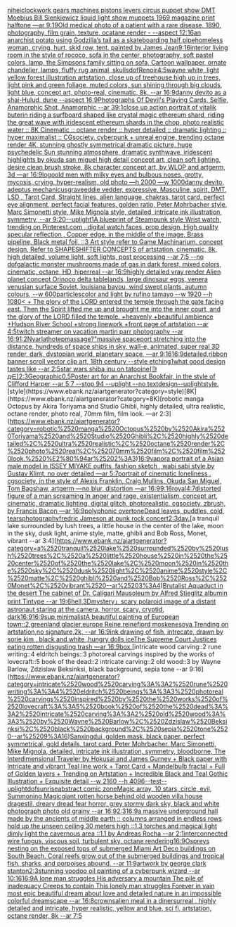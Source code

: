 [nihei](https://www.ebank.nz/aiartgenerator?category=nihei)[clockwork gears machines pistons levers circus puppet show DMT  Moebius Bill Sienkiewicz liquid light show muppets 1969 magazine print halftone —ar 9:19](https://www.ebank.nz/aiartgenerator?category=clockwork%2520gears%2520machines%2520pistons%2520levers%2520circus%2520puppet%2520show%2520DMT%2520%2520Moebius%2520Bill%2520Sienkiewicz%2520liquid%2520light%2520show%2520muppets%25201969%2520magazine%2520print%2520halftone%2520%E2%80%94ar%25209%3A19)[Old medical photo of a patient with a rare disease, 1890, photography, film grain, texture, ocatane render - --aspect 12:16](https://www.ebank.nz/aiartgenerator?category=Old%2520medical%2520photo%2520of%2520a%2520patient%2520with%2520a%2520rare%2520disease%2C%25201890%2C%2520photography%2C%2520film%2520grain%2C%2520texture%2C%2520ocatane%2520render%2520-%2520--aspect%252012%3A16)[an anarchist potato using Godzilla’s tail as a skateboarding half pipe](https://www.ebank.nz/aiartgenerator?category=an%2520anarchist%2520potato%2520using%2520Godzilla%E2%80%99s%2520tail%2520as%2520a%2520skateboarding%2520half%2520pipe)[homeless woman, crying, hurt, skid row, tent, painted by James Jean](https://www.ebank.nz/aiartgenerator?category=homeless%2520woman%2C%2520crying%2C%2520hurt%2C%2520skid%2520row%2C%2520tent%2C%2520painted%2520by%2520James%2520Jean)[9:16](https://www.ebank.nz/aiartgenerator?category=9%3A16)[interior living room in the style of rococo, sofa in the center, photography, soft pastel colors, lamp, the Simpsons family sitting on sofa,  Cartoon wallpaper,  ornate chandelier, lamps, fluffy rug animal, skulls](https://www.ebank.nz/aiartgenerator?category=interior%2520living%2520room%2520in%2520the%2520style%2520of%2520rococo%2C%2520sofa%2520in%2520the%2520center%2C%2520photography%2C%2520soft%2520pastel%2520colors%2C%2520lamp%2C%2520the%2520Simpsons%2520family%2520sitting%2520on%2520sofa%2C%2520%2520Cartoon%2520wallpaper%2C%2520%2520ornate%2520chandelier%2C%2520lamps%2C%2520fluffy%2520rug%2520animal%2C%2520skulls)[dof](https://www.ebank.nz/aiartgenerator?category=dof)[Renoir](https://www.ebank.nz/aiartgenerator?category=Renoir)[4:5](https://www.ebank.nz/aiartgenerator?category=4%3A5)[wayne white, light yellow forest illustration artstation, close up of treehouse high up in trees, light pink and green foliage, muted colors, sun shining through big clouds, light blue, concept art, photo-real, cinematic, 8k, --ar 16:9](https://www.ebank.nz/aiartgenerator?category=wayne%2520white%2C%2520light%2520yellow%2520forest%2520illustration%2520artstation%2C%2520close%2520up%2520of%2520treehouse%2520high%2520up%2520in%2520trees%2C%2520light%2520pink%2520and%2520green%2520foliage%2C%2520muted%2520colors%2C%2520sun%2520shining%2520through%2520big%2520clouds%2C%2520light%2520blue%2C%2520concept%2520art%2C%2520photo-real%2C%2520cinematic%2C%25208k%2C%2520--ar%252016%3A9)[danny devito as a shai-Hulud, dune --aspect 16:9](https://www.ebank.nz/aiartgenerator?category=danny%2520devito%2520as%2520a%2520shai-Hulud%2C%2520dune%2520--aspect%252016%3A9)[Photographs Of Devil's Playing Cards, Selfie, Anamorphic Shot, Anamorphic --ar 39:1](https://www.ebank.nz/aiartgenerator?category=Photographs%2520Of%2520Devil%27s%2520Playing%2520Cards%2C%2520Selfie%2C%2520Anamorphic%2520Shot%2C%2520Anamorphic%2520--ar%252039%3A1)[close up action portrait of vitalik buterin riding a surfboard shaped like crystal magic ethereum shard, riding the great wave with iridescent ethereum shards in the chop, photo realistic water :: 8K Cinematic :: octane render :: hyper detailed :: dramatic lighting :: hyper maximalist :: CGsociety, cyberpunk + unreal engine, trending octane render 4K, stunning ghostly symmetrical dramatic picture, huge psychedelic Sun stunning atmosphere, dramatic synthwave, iridescent highlights by okuda san miguel high detail concept art, clean soft lighting, desire clean brush stroke, 8k character concept art, by WLOP and artgerm, 3d —ar 16:9](https://www.ebank.nz/aiartgenerator?category=close%2520up%2520action%2520portrait%2520of%2520vitalik%2520buterin%2520riding%2520a%2520surfboard%2520shaped%2520like%2520crystal%2520magic%2520ethereum%2520shard%2C%2520riding%2520the%2520great%2520wave%2520with%2520iridescent%2520ethereum%2520shards%2520in%2520the%2520chop%2C%2520photo%2520realistic%2520water%2520%3A%3A%25208K%2520Cinematic%2520%3A%3A%2520octane%2520render%2520%3A%3A%2520hyper%2520detailed%2520%3A%3A%2520dramatic%2520lighting%2520%3A%3A%2520hyper%2520maximalist%2520%3A%3A%2520CGsociety%2C%2520cyberpunk%2520%2B%2520unreal%2520engine%2C%2520trending%2520octane%2520render%25204K%2C%2520stunning%2520ghostly%2520symmetrical%2520dramatic%2520picture%2C%2520huge%2520psychedelic%2520Sun%2520stunning%2520atmosphere%2C%2520dramatic%2520synthwave%2C%2520iridescent%2520highlights%2520by%2520okuda%2520san%2520miguel%2520high%2520detail%2520concept%2520art%2C%2520clean%2520soft%2520lighting%2C%2520desire%2520clean%2520brush%2520stroke%2C%25208k%2520character%2520concept%2520art%2C%2520by%2520WLOP%2520and%2520artgerm%2C%25203d%2520%E2%80%94ar%252016%3A9)[logo](https://www.ebank.nz/aiartgenerator?category=logo)[old men with milky eyes and bulbous noses, grotty, mycosis, crying, hyper-realism, old photo —h 2000 —w 1000](https://www.ebank.nz/aiartgenerator?category=old%2520men%2520with%2520milky%2520eyes%2520and%2520bulbous%2520noses%2C%2520grotty%2C%2520mycosis%2C%2520crying%2C%2520hyper-realism%2C%2520old%2520photo%2520%E2%80%94h%25202000%2520%E2%80%94w%25201000)[danny devito, adeptus mechanicus](https://www.ebank.nz/aiartgenerator?category=danny%2520devito%2C%2520adeptus%2520mechanicus)[grave](https://www.ebank.nz/aiartgenerator?category=grave)[eddie vedder, expressive, Masculine, spirit, DMT, LSD , Tarot Card, Straight lines, alien language, chakras, tarot card, perfect eye alignment, perfect facial features, golden ratio, Peter Mohrbacher style, Marc Simonetti style, Mike Mignola style, detailed, intricate ink illustration, symmetry, --ar 9:20](https://www.ebank.nz/aiartgenerator?category=eddie%2520vedder%2C%2520expressive%2C%2520Masculine%2C%2520spirit%2C%2520DMT%2C%2520LSD%2520%2C%2520Tarot%2520Card%2C%2520Straight%2520lines%2C%2520alien%2520language%2C%2520chakras%2C%2520tarot%2520card%2C%2520perfect%2520eye%2520alignment%2C%2520perfect%2520facial%2520features%2C%2520golden%2520ratio%2C%2520Peter%2520Mohrbacher%2520style%2C%2520Marc%2520Simonetti%2520style%2C%2520Mike%2520Mignola%2520style%2C%2520detailed%2C%2520intricate%2520ink%2520illustration%2C%2520symmetry%2C%2520--ar%25209%3A20)[--uplight](https://www.ebank.nz/aiartgenerator?category=--uplight)[1](https://www.ebank.nz/aiartgenerator?category=1)[A blueprint of Steampunk style Wrist watch,    trending on Pinterest.com  ,  digital watch faces, prop design, High quality specular reflection , Copper  edge, in the middle of the image, Brass pipeline,  Black metal foil,  ::3  Art style refer to Game Machinarium.  concept design, Refer to SHAPESHIFTER CONCEPTS  of artstation, cinematic,  8k, high detailed,  volume light,  soft lights,  post processing    --ar 7:5   --no dof](https://www.ebank.nz/aiartgenerator?category=A%2520blueprint%2520of%2520Steampunk%2520style%2520Wrist%2520watch%2C%2520%2520%2520%2520trending%2520on%2520Pinterest.com%2520%2520%2C%2520%2520digital%2520watch%2520faces%2C%2520prop%2520design%2C%2520High%2520quality%2520specular%2520reflection%2520%2C%2520Copper%2520%2520edge%2C%2520in%2520the%2520middle%2520of%2520the%2520image%2C%2520Brass%2520pipeline%2C%2520%2520Black%2520metal%2520foil%2C%2520%2520%3A%3A3%2520%2520Art%2520style%2520refer%2520to%2520Game%2520Machinarium.%2520%2520concept%2520design%2C%2520Refer%2520to%2520SHAPESHIFTER%2520CONCEPTS%2520%2520of%2520artstation%2C%2520cinematic%2C%2520%25208k%2C%2520high%2520detailed%2C%2520%2520volume%2520light%2C%2520%2520soft%2520lights%2C%2520%2520post%2520processing%2520%2520%2520%2520--ar%25207%3A5%2520%2520%2520--no%2520dof)[galactic monster mushrooms made of gas in dark forest, mixed colors, cinematic, octane, HD, hiperreal --ar 16:9](https://www.ebank.nz/aiartgenerator?category=galactic%2520monster%2520mushrooms%2520made%2520of%2520gas%2520in%2520dark%2520forest%2C%2520mixed%2520colors%2C%2520cinematic%2C%2520octane%2C%2520HD%2C%2520hiperreal%2520--ar%252016%3A9)[highly detailed vray render Alien planet concept Orinoco delta tablelands, large dinosaur eggs, venera venusian surface Soviet, louisiana bayou, wind swept plants, autumn colours, --w 600](https://www.ebank.nz/aiartgenerator?category=highly%2520detailed%2520vray%2520render%2520Alien%2520planet%2520concept%2520Orinoco%2520delta%2520tablelands%2C%2520large%2520dinosaur%2520eggs%2C%2520venera%2520venusian%2520surface%2520Soviet%2C%2520louisiana%2520bayou%2C%2520wind%2520swept%2520plants%2C%2520autumn%2520colours%2C%2520--w%2520600)[particles](https://www.ebank.nz/aiartgenerator?category=particles)[color and light by rufino tamayo --w 1920 --h 1080](https://www.ebank.nz/aiartgenerator?category=color%2520and%2520light%2520by%2520rufino%2520tamayo%2520--w%25201920%2520--h%25201080)[< + The glory of the LORD entered the temple through the gate facing east. Then the Spirit lifted me up and brought me into the inner court, and the glory of the LORD filled the temple. +heavenly +beautiful ambience +Hudson River School +strong linework +front page of artstation --ar 4:5](https://www.ebank.nz/aiartgenerator?category=%3C%2520%2B%2520The%2520glory%2520of%2520the%2520LORD%2520entered%2520the%2520temple%2520through%2520the%2520gate%2520facing%2520east.%2520Then%2520the%2520Spirit%2520lifted%2520me%2520up%2520and%2520brought%2520me%2520into%2520the%2520inner%2520court%2C%2520and%2520the%2520glory%2520of%2520the%2520LORD%2520filled%2520the%2520temple.%2520%2Bheavenly%2520%2Bbeautiful%2520ambience%2520%2BHudson%2520River%2520School%2520%2Bstrong%2520linework%2520%2Bfront%2520page%2520of%2520artstation%2520--ar%25204%3A5)[twitch streamer on vacation martin parr photography --ar 16:9](https://www.ebank.nz/aiartgenerator?category=twitch%2520streamer%2520on%2520vacation%2520martin%2520parr%2520photography%2520--ar%252016%3A9)[1:2](https://www.ebank.nz/aiartgenerator?category=1%3A2)[](https://www.ebank.nz/aiartgenerator?category=)[Nyarlathotep](https://www.ebank.nz/aiartgenerator?category=Nyarlathotep)[massage?"](https://www.ebank.nz/aiartgenerator?category=massage%3F%22)[massive spaceport stretching into the distance, hundreds of space ships in sky, wall-e, animated, super real 3D render, dark, dystopian world, planetary space, —ar 9:16](https://www.ebank.nz/aiartgenerator?category=massive%2520spaceport%2520stretching%2520into%2520the%2520distance%2C%2520hundreds%2520of%2520space%2520ships%2520in%2520sky%2C%2520wall-e%2C%2520animated%2C%2520super%2520real%25203D%2520render%2C%2520dark%2C%2520dystopian%2520world%2C%2520planetary%2520space%2C%2520%E2%80%94ar%25209%3A16)[16:9](https://www.ebank.nz/aiartgenerator?category=16%3A9)[detailed,](https://www.ebank.nz/aiartgenerator?category=detailed%2C)[ribbon banner scroll vector clip art, 18th century --style etching](https://www.ebank.nz/aiartgenerator?category=ribbon%2520banner%2520scroll%2520vector%2520clip%2520art%2C%252018th%2520century%2520--style%2520etching)[1](https://www.ebank.nz/aiartgenerator?category=1)[what good design tastes like --ar 2:5](https://www.ebank.nz/aiartgenerator?category=what%2520good%2520design%2520tastes%2520like%2520--ar%25202%3A5)[star wars shiba inu on tatooine](https://www.ebank.nz/aiartgenerator?category=star%2520wars%2520shiba%2520inu%2520on%2520tatooine)[(∋ д∈)](https://www.ebank.nz/aiartgenerator?category=%28%E2%88%8B%2520%D0%B4%E2%88%88%29)[2:3](https://www.ebank.nz/aiartgenerator?category=2%3A3)[Geographic](https://www.ebank.nz/aiartgenerator?category=Geographic)[0.5](https://www.ebank.nz/aiartgenerator?category=0.5)[Poster art for an Anarchist Bookfair, in the style of Clifford Harper --ar 5:7 --stop 94 --uplight --no text](https://www.ebank.nz/aiartgenerator?category=Poster%2520art%2520for%2520an%2520Anarchist%2520Bookfair%2C%2520in%2520the%2520style%2520of%2520Clifford%2520Harper%2520--ar%25205%3A7%2520--stop%252094%2520--uplight%2520--no%2520text)[design](https://www.ebank.nz/aiartgenerator?category=design)[--uplight](https://www.ebank.nz/aiartgenerator?category=--uplight)[style.](https://www.ebank.nz/aiartgenerator?category=style.)[style](https://www.ebank.nz/aiartgenerator?category=style)[8K](https://www.ebank.nz/aiartgenerator?category=8K)[robotic manga Octopus by Akira Toriyama and Studio Ghibli, highly detailed, ultra realistic, octane render, photo real, 70mm film, film look. —ar 2:3](https://www.ebank.nz/aiartgenerator?category=robotic%2520manga%2520Octopus%2520by%2520Akira%2520Toriyama%2520and%2520Studio%2520Ghibli%2C%2520highly%2520detailed%2C%2520ultra%2520realistic%2C%2520octane%2520render%2C%2520photo%2520real%2C%252070mm%2520film%2C%2520film%2520look.%2520%E2%80%94ar%25202%3A3)[16:9](https://www.ebank.nz/aiartgenerator?category=16%3A9)[vapor](https://www.ebank.nz/aiartgenerator?category=vapor)[a portrait of a Asian  male model in ISSEY MIYAKE  outfits  ,fashion sketch  , wabi sabi style,by Gustav Klimt, no over detailed —ar 5:7](https://www.ebank.nz/aiartgenerator?category=a%2520portrait%2520of%2520a%2520Asian%2520%2520male%2520model%2520in%2520ISSEY%2520MIYAKE%2520%2520outfits%2520%2520%2Cfashion%2520sketch%2520%2520%2C%2520wabi%2520sabi%2520style%2Cby%2520Gustav%2520Klimt%2C%2520no%2520over%2520detailed%2520%E2%80%94ar%25205%3A7)[portrait of cinematic loneliness , cgsociety, in the style of Alexis Franklin, Craig Mullins, Okuda San Miguel, Tom Bagshaw, artgerm —no blur, distortion —ar 16:9](https://www.ebank.nz/aiartgenerator?category=portrait%2520of%2520cinematic%2520loneliness%2520%2C%2520cgsociety%2C%2520in%2520the%2520style%2520of%2520Alexis%2520Franklin%2C%2520Craig%2520Mullins%2C%2520Okuda%2520San%2520Miguel%2C%2520Tom%2520Bagshaw%2C%2520artgerm%2520%E2%80%94no%2520blur%2C%2520distortion%2520%E2%80%94ar%252016%3A9)[9:16](https://www.ebank.nz/aiartgenerator?category=9%3A16)[royal](https://www.ebank.nz/aiartgenerator?category=royal)[4:7](https://www.ebank.nz/aiartgenerator?category=4%3A7)[distorted figure of a man screaming In anger and rage, existentialism, concept art, cinematic, dramatic lighting, digital glitch, photorealistic, cgsociety, zbrush, by Francis Bacon —ar 16:9](https://www.ebank.nz/aiartgenerator?category=distorted%2520figure%2520of%2520a%2520man%2520screaming%2520In%2520anger%2520and%2520rage%2C%2520existentialism%2C%2520concept%2520art%2C%2520cinematic%2C%2520dramatic%2520lighting%2C%2520digital%2520glitch%2C%2520photorealistic%2C%2520cgsociety%2C%2520zbrush%2C%2520by%2520Francis%2520Bacon%2520%E2%80%94ar%252016%3A9)[polyphonic overtone](https://www.ebank.nz/aiartgenerator?category=polyphonic%2520overtone)[Dead leaves, puddles, cold, tears](https://www.ebank.nz/aiartgenerator?category=Dead%2520leaves%2C%2520puddles%2C%2520cold%2C%2520tears)[photography](https://www.ebank.nz/aiartgenerator?category=photography)[fredric Jameson at punk rock concert](https://www.ebank.nz/aiartgenerator?category=fredric%2520Jameson%2520at%2520punk%2520rock%2520concert)[2:3](https://www.ebank.nz/aiartgenerator?category=2%3A3)[day.](https://www.ebank.nz/aiartgenerator?category=day.)[a tranquil lake surrounded by lush trees, a little house in the center of the lake, moon in the sky, dusk light, anime style, matte, ghibli and Bob Ross, Monet, vibrant --ar 3:4](https://www.ebank.nz/aiartgenerator?category=a%2520tranquil%2520lake%2520surrounded%2520by%2520lush%2520trees%2C%2520a%2520little%2520house%2520in%2520the%2520center%2520of%2520the%2520lake%2C%2520moon%2520in%2520the%2520sky%2C%2520dusk%2520light%2C%2520anime%2520style%2C%2520matte%2C%2520ghibli%2520and%2520Bob%2520Ross%2C%2520Monet%2C%2520vibrant%2520--ar%25203%3A4)[Brutalist Aquaduct in the desert The cabinet of Dr. Caligari Mausoleum by Alfred Stieglitz albumin print Tintype --ar 19:6](https://www.ebank.nz/aiartgenerator?category=Brutalist%2520Aquaduct%2520in%2520the%2520desert%2520The%2520cabinet%2520of%2520Dr.%2520Caligari%2520Mausoleum%2520by%2520Alfred%2520Stieglitz%2520albumin%2520print%2520Tintype%2520--ar%252019%3A6)[hell,3D](https://www.ebank.nz/aiartgenerator?category=hell%2C3D)[mystery」](https://www.ebank.nz/aiartgenerator?category=mystery%E3%80%8D)[scary polaroid image of a distant astronaut staring at the camera, horror, scary, cryptid, dark](https://www.ebank.nz/aiartgenerator?category=scary%2520polaroid%2520image%2520of%2520a%2520distant%2520astronaut%2520staring%2520at%2520the%2520camera%2C%2520horror%2C%2520scary%2C%2520cryptid%2C%2520dark)[16:9](https://www.ebank.nz/aiartgenerator?category=16%3A9)[16:9](https://www.ebank.nz/aiartgenerator?category=16%3A9)[sup,minimalist](https://www.ebank.nz/aiartgenerator?category=sup%2Cminimalist)[A beautiful painting of European town::2,greenland glacier,europe Reine,reinefjord moskenesoya,Trending on artstation,no signature,2k, --ar 16:9](https://www.ebank.nz/aiartgenerator?category=A%2520beautiful%2520painting%2520of%2520European%2520town%3A%3A2%2Cgreenland%2520glacier%2Ceurope%2520Reine%2Creinefjord%2520moskenesoya%2CTrending%2520on%2520artstation%2Cno%2520signature%2C2k%2C%2520--ar%252016%3A9)[ink drawing of fish, intrecate, drawn by sorie kim , black and white ,](https://www.ebank.nz/aiartgenerator?category=ink%2520drawing%2520of%2520fish%2C%2520intrecate%2C%2520drawn%2520by%2520sorie%2520kim%2520%2C%2520black%2520and%2520white%2520%2C)[hungry dolls ice](https://www.ebank.nz/aiartgenerator?category=hungry%2520dolls%2520ice)[The Supreme Court Justices eating rotten disgusting trash —ar 16:9](https://www.ebank.nz/aiartgenerator?category=The%2520Supreme%2520Court%2520Justices%2520eating%2520rotten%2520disgusting%2520trash%2520%E2%80%94ar%252016%3A9)[box.](https://www.ebank.nz/aiartgenerator?category=box.)[intricate wood carving::2 rune writing::4 eldritch beings::3 photoreal carvings inspired by the works of lovecraft::5 book of the dead::2 intricate carving::2 old wood::3 by Wayne Barlow, Zdzislaw Beksinksi, black background, sepia tone --ar 9:16](https://www.ebank.nz/aiartgenerator?category=intricate%2520wood%2520carving%3A%3A2%2520rune%2520writing%3A%3A4%2520eldritch%2520beings%3A%3A3%2520photoreal%2520carvings%2520inspired%2520by%2520the%2520works%2520of%2520lovecraft%3A%3A5%2520book%2520of%2520the%2520dead%3A%3A2%2520intricate%2520carving%3A%3A2%2520old%2520wood%3A%3A3%2520by%2520Wayne%2520Barlow%2C%2520Zdzislaw%2520Beksinksi%2C%2520black%2520background%2C%2520sepia%2520tone%2520--ar%25209%3A16)[Sanxingdui, golden mask, black paper, perfect symmetrical, gold details, tarot card, Peter Mohrbacher, Marc Simonetti, Mike Mignola, detailed, intricate ink illustration, symmetry, bloodborne, The Interdimensional Traveler by Hokusai and James Gurney + Black paper with Intricate and vibrant Teal line work + Tarot Card + Mandelbulb fractal + Full of Golden layers + Trending on Artstation + Incredible Black and Teal Gothic Illustration + Exquisite detail --w 2160 --h 4096](https://www.ebank.nz/aiartgenerator?category=Sanxingdui%2C%2520golden%2520mask%2C%2520black%2520paper%2C%2520perfect%2520symmetrical%2C%2520gold%2520details%2C%2520tarot%2520card%2C%2520Peter%2520Mohrbacher%2C%2520Marc%2520Simonetti%2C%2520Mike%2520Mignola%2C%2520detailed%2C%2520intricate%2520ink%2520illustration%2C%2520symmetry%2C%2520bloodborne%2C%2520The%2520Interdimensional%2520Traveler%2520by%2520Hokusai%2520and%2520James%2520Gurney%2520%2B%2520Black%2520paper%2520with%2520Intricate%2520and%2520vibrant%2520Teal%2520line%2520work%2520%2B%2520Tarot%2520Card%2520%2B%2520Mandelbulb%2520fractal%2520%2B%2520Full%2520of%2520Golden%2520layers%2520%2B%2520Trending%2520on%2520Artstation%2520%2B%2520Incredible%2520Black%2520and%2520Teal%2520Gothic%2520Illustration%2520%2B%2520Exquisite%2520detail%2520--w%25202160%2520--h%25204096)[--test](https://www.ebank.nz/aiartgenerator?category=--test)[--uplight](https://www.ebank.nz/aiartgenerator?category=--uplight)[dof](https://www.ebank.nz/aiartgenerator?category=dof)[sunrise](https://www.ebank.nz/aiartgenerator?category=sunrise)[](https://www.ebank.nz/aiartgenerator?category=)[abstract  comic zone](https://www.ebank.nz/aiartgenerator?category=abstract%2520%2520comic%2520zone)[Magic array, 10 stars, circle, evil, Summoning Magic](https://www.ebank.nz/aiartgenerator?category=Magic%2520array%2C%252010%2520stars%2C%2520circle%2C%2520evil%2C%2520Summoning%2520Magic)[giant rotten horse behind old wooden villa house dragestil, dreary dread fear horror, grey stormy dark sky, black and white photograph photo old grainy --ar 16:9](https://www.ebank.nz/aiartgenerator?category=giant%2520rotten%2520horse%2520behind%2520old%2520wooden%2520villa%2520house%2520dragestil%2C%2520dreary%2520dread%2520fear%2520horror%2C%2520grey%2520stormy%2520dark%2520sky%2C%2520black%2520and%2520white%2520photograph%2520photo%2520old%2520grainy%2520--ar%252016%3A9)[2:3](https://www.ebank.nz/aiartgenerator?category=2%3A3)[16:9](https://www.ebank.nz/aiartgenerator?category=16%3A9)[a massive underground hall made by the ancients of middle earth :: columns arranged in endless rows hold up the unseen ceiling 30 meters high ::1.3 torches and magical light dimly light the cavernous area ::1.1  by Andreas Rocha --ar 2:1](https://www.ebank.nz/aiartgenerator?category=a%2520massive%2520underground%2520hall%2520made%2520by%2520the%2520ancients%2520of%2520middle%2520earth%2520%3A%3A%2520columns%2520arranged%2520in%2520endless%2520rows%2520hold%2520up%2520the%2520unseen%2520ceiling%252030%2520meters%2520high%2520%3A%3A1.3%2520torches%2520and%2520magical%2520light%2520dimly%2520light%2520the%2520cavernous%2520area%2520%3A%3A1.1%2520%2520by%2520Andreas%2520Rocha%2520--ar%25202%3A1)[interconnected wire fungus, viscous soil, turbulent sky, octane rendering](https://www.ebank.nz/aiartgenerator?category=interconnected%2520wire%2520fungus%2C%2520viscous%2520soil%2C%2520turbulent%2520sky%2C%2520octane%2520rendering)[16:9](https://www.ebank.nz/aiartgenerator?category=16%3A9)[Ospreys nesting on the exposed tops of submerged Miami Art Deco buildings on South Beach. Coral reefs grow out of the submerged buildings and tropical fish, sharks, and porpoises abound. --ar 11:9](https://www.ebank.nz/aiartgenerator?category=Ospreys%2520nesting%2520on%2520the%2520exposed%2520tops%2520of%2520submerged%2520Miami%2520Art%2520Deco%2520buildings%2520on%2520South%2520Beach.%2520Coral%2520reefs%2520grow%2520out%2520of%2520the%2520submerged%2520buildings%2520and%2520tropical%2520fish%2C%2520sharks%2C%2520and%2520porpoises%2520abound.%2520--ar%252011%3A9)[artwork by george clark stanton](https://www.ebank.nz/aiartgenerator?category=artwork%2520by%2520george%2520clark%2520stanton)[2:3](https://www.ebank.nz/aiartgenerator?category=2%3A3)[stunning voodoo oil painting of a cyberpunk wizard --ar 10:16](https://www.ebank.nz/aiartgenerator?category=stunning%2520voodoo%2520oil%2520painting%2520of%2520a%2520cyberpunk%2520wizard%2520--ar%252010%3A16)[16:9](https://www.ebank.nz/aiartgenerator?category=16%3A9)[A lone man struggles His adversary a mountain The pile of inadequacy Creeps to contain This lonely man struggles Forever in vain most epic beautiful dream about love and detailed nature in an impossible colorful dreamscape --ar 16:8](https://www.ebank.nz/aiartgenerator?category=A%2520lone%2520man%2520struggles%2520His%2520adversary%2520a%2520mountain%2520The%2520pile%2520of%2520inadequacy%2520Creeps%2520to%2520contain%2520This%2520lonely%2520man%2520struggles%2520Forever%2520in%2520vain%2520most%2520epic%2520beautiful%2520dream%2520about%2520love%2520and%2520detailed%2520nature%2520in%2520an%2520impossible%2520colorful%2520dreamscape%2520--ar%252016%3A8)[crowns](https://www.ebank.nz/aiartgenerator?category=crowns)[alien meal in a dinersurreal , highly detailed and intricate, hyper realistic, yellow and blue, sci fi, artstation, octane render, 8k --ar 7:5](https://www.ebank.nz/aiartgenerator?category=alien%2520meal%2520in%2520a%2520dinersurreal%2520%2C%2520highly%2520detailed%2520and%2520intricate%2C%2520hyper%2520realistic%2C%2520yellow%2520and%2520blue%2C%2520sci%2520fi%2C%2520artstation%2C%2520octane%2520render%2C%25208k%2520--ar%25207%3A5)
